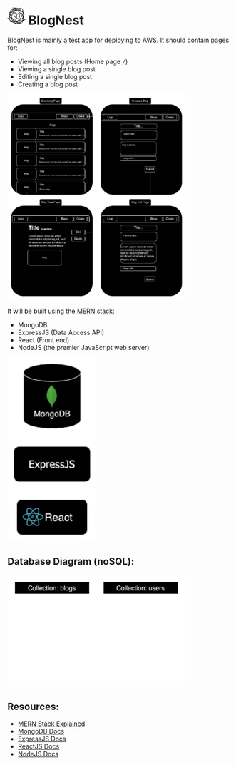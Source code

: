 # <img src='assets/images/BlogNest.png' width=40> BlogNest

BlogNest is mainly a test app for deploying to AWS.
It should contain pages for:

- Viewing all blog posts (Home page `/`)
- Viewing a single blog post
- Editing a single blog post
- Creating a blog post

<img src='assets/images/WireFrames.png' width=400>

It will be built using the [MERN stack](https://www.mongodb.com/mern-stack):

- MongoDB
- ExpressJS (Data Access API)
- React (Front end)
- NodeJS (the premier JavaScript web server)

<img src='assets/images/design.png' width=200>

## Database Diagram (noSQL):

<img src='assets/images/DatabaseDiagram.png' width=400>

## Resources:

- [MERN Stack Explained](https://www.mongodb.com/mern-stack)
- [MongoDB Docs](https://www.mongodb.com/docs/)
- [ExpressJS Docs](https://expressjs.com/en/4x/api.html)
- [ReactJS Docs](https://react.dev/reference/react)
- [NodeJS Docs](https://nodejs.org/docs/latest/api/)
